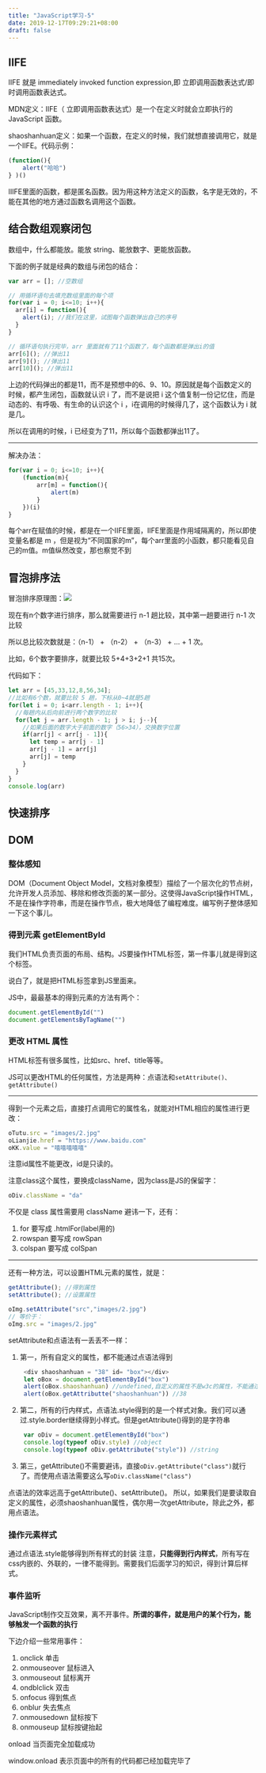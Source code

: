```yaml
---
title: "JavaScript学习-5"
date: 2019-12-17T09:29:21+08:00
draft: false
---
```


## IIFE

IIFE 就是 immediately invoked function expression,即 立即调用函数表达式/即时调用函数表达式。

MDN定义：IIFE（ 立即调用函数表达式）是一个在定义时就会立即执行的  JavaScript 函数。

shaoshanhuan定义：如果一个函数，在定义的时候，我们就想直接调用它，就是一个IIFE。代码示例：
```javascript
(function(){
    alert("哈哈")
} )()
```
IIIFE里面的函数，都是匿名函数。因为用这种方法定义的函数，名字是无效的，不能在其他的地方通过函数名调用这个函数。

## 结合数组观察闭包

数组中，什么都能放。能放 string、能放数字、更能放函数。

下面的例子就是经典的数组与闭包的结合：
```javascript
var arr = []; //空数组

// 用循环语句去填充数组里面的每个项
for(var i = 0; i<=10; i++){
  arr[i] = function(){
    alert(i); //我们在这里，试图每个函数弹出自己的序号
  }
}

// 循环语句执行完毕，arr 里面就有了11个函数了，每个函数都是弹出i的值
arr[6](); //弹出11
arr[9](); //弹出11
arr[10](); //弹出11
```
上边的代码弹出的都是11，而不是预想中的6、9、10。原因就是每个函数定义的时候，都产生闭包，函数就认识 i 了，而不是说把 i 这个值复制一份记忆住，而是动态的、有呼吸、有生命的认识这个 i ，i在调用的时候得几了，这个函数认为 i 就是几。

所以在调用的时候，i 已经变为了11，所以每个函数都弹出11了。

---

解决办法：
```javascript
for(var i = 0; i<=10; i++){
    (function(m){
        arr[m] = function(){
            alert(m)
        }
    })(i)
}
```
每个arr在赋值的时候，都是在一个IIFE里面，IIFE里面是作用域隔离的，所以即使变量名都是 m ，但是视为“不同国家的m”，每个arr里面的小函数，都只能看见自己的m值。m值纵然改变，那也察觉不到

## 冒泡排序法

冒泡排序原理图：![](/images/maopaoSort.png)

现在有n个数字进行排序，那么就需要进行 n-1 趟比较，其中第一趟要进行 n-1 次比较

所以总比较次数就是：（n-1） + （n-2） + （n-3） + ... + 1 次。

比如，6个数字要排序，就要比较 5+4+3+2+1 共15次。

代码如下：
```javascript
let arr = [45,33,12,8,56,34];
//比如有6个数，就要比较 5 趟，下标从0~4就是5趟
for(let i = 0; i<arr.length - 1; i++){
  //每趟内从后向前进行两个数字的比较
  for(let j = arr.length - 1; j > i; j--){
    //如果后面的数字大于前面的数字（56>34），交换数字位置
    if(arr[j] < arr[j - 1]){
      let temp = arr[j - 1]
      arr[j - 1] = arr[j]    
      arr[j] = temp
    }  
  }
}
console.log(arr)
```

## 快速排序

## DOM

### 整体感知

DOM（Document Object Model，文档对象模型）描绘了一个层次化的节点树，允许开发人员添加、移除和修改页面的某一部分。这使得JavaScript操作HTML，不是在操作字符串，而是在操作节点，极大地降低了编程难度。编写例子整体感知一下这个事儿。

### 得到元素 getElementById

我们HTML负责页面的布局、结构。JS要操作HTML标签，第一件事儿就是得到这个标签。

说白了，就是把HTML标签拿到JS里面来。

JS中，最最基本的得到元素的方法有两个：
```javascript
document.getElementById("")
document.getElementsByTagName("")
```

### 更改 HTML 属性

HTML标签有很多属性，比如src、href、title等等。

JS可以更改HTML的任何属性，方法是两种：点语法和`setAttribute()、getAttribute()`

---

得到一个元素之后，直接打点调用它的属性名，就能对HTML相应的属性进行更改：
```javascript
oTutu.src = "images/2.jpg"
oLianjie.href = "https://www.baidu.com"
oKK.value = "嘻嘻嘻嘻嘻"
```
注意id属性不能更改，id是只读的。

注意class这个属性，要换成className，因为class是JS的保留字：
```javascript
oDiv.className = "da"
```

不仅是 class 属性需要用 className 避讳一下，还有：
1. for 要写成 .htmlFor(label用的)
2. rowspan 要写成 rowSpan
3. colspan 要写成 colSpan

---

还有一种方法，可以设置HTML元素的属性，就是：
```javascript
getAttribute(); //得到属性
setAttribute(); //设置属性
```
```javascript
oImg.setAttribute("src","images/2.jpg")
// 等价于：
oImg.src = "images/2.jpg"
```

setAttribute和点语法有一丢丢不一样：

1. 第一，所有自定义的属性，都不能通过点语法得到
   ```javascript
    <div shaoshanhuan = "38" id= "box"></div>
    let oBox = document.getElementById("box")
    alert(oBox.shaoshanhuan) //undefined,自定义的属性不是w3c的属性，不能通过点语法得到
    alert(oBox.getAttributte("shaoshanhuan")) //38
   ```
2. 第二，所有的行内样式，点语法.style得到的是一个样式对象。我们可以通过.style.border继续得到小样式。但是getAttribute()得到的是字符串
   ```javascript
    var oDiv = document.getElementById("box")
    console.log(typeof oDiv.style) //object
    console.log(typeof oDiv.getAttribute("style")) //string
   ```
3. 第三，getAttribute()不需要避讳，直接`oDiv.getAttribute("class")`就行了。而使用点语法需要这么写`oDiv.className("class")`

点语法的效率远高于getAttribute()、setAttribute()。
所以，如果我们是要读取自定义的属性，必须shaoshanhuan属性，偶尔用一次getAttribute，除此之外，都用点语法。

### 操作元素样式

通过点语法.style能够得到所有样式的封装  注意，**只能得到行内样式**，所有写在css内嵌的、外联的，一律不能得到。需要我们后面学习的知识，得到计算后样式。

### 事件监听

JavaScript制作交互效果，离不开事件。**所谓的事件，就是用户的某个行为，能够触发一个函数的执行**

下边介绍一些常用事件：

1. onclick 		    单击
2. onmouseover	    鼠标进入
3. onmouseout		鼠标离开
4. ondblclick		双击
5. onfocus			得到焦点
6. onblur			失去焦点
7. onmousedown		鼠标按下
8. onmouseup		鼠标按键抬起

onload 当页面完全加载成功

window.onload 表示页面中的所有的代码都已经加载完毕了